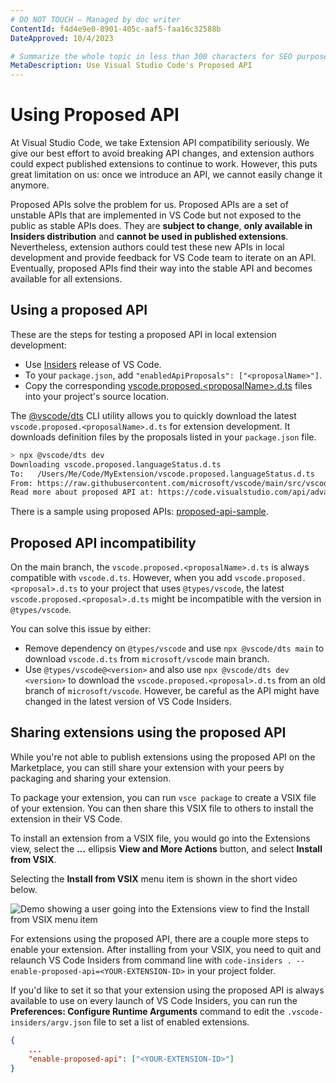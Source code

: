 ```yaml
---
# DO NOT TOUCH — Managed by doc writer
ContentId: f4d4e9e0-8901-405c-aaf5-faa16c32588b
DateApproved: 10/4/2023

# Summarize the whole topic in less than 300 characters for SEO purpose
MetaDescription: Use Visual Studio Code's Proposed API
---
```


# Using Proposed API

At Visual Studio Code, we take Extension API compatibility seriously. We give our best effort to avoid breaking API changes, and extension authors could expect published extensions to continue to work. However, this puts great limitation on us: once we introduce an API, we cannot easily change it anymore.

Proposed APIs solve the problem for us. Proposed APIs are a set of unstable APIs that are implemented in VS Code but not exposed to the public as stable APIs does. They are **subject to change**, **only available in Insiders distribution** and **cannot be used in published extensions**. Nevertheless, extension authors could test these new APIs in local development and provide feedback for VS Code team to iterate on an API. Eventually, proposed APIs find their way into the stable API and becomes available for all extensions.

## Using a proposed API

These are the steps for testing a proposed API in local extension development:

- Use [Insiders](/insiders) release of VS Code.
- To your `package.json`, add `"enabledApiProposals": ["<proposalName>"]`.
- Copy the corresponding [vscode.proposed.\<proposalName\>.d.ts](https://github.com/microsoft/vscode/blob/main/src/vscode-dts) files into your project's source location.

The [@vscode/dts](https://github.com/microsoft/vscode-dts) CLI utility allows you to quickly download the latest `vscode.proposed.<proposalName>.d.ts` for extension development. It downloads definition files by the proposals listed in your `package.json` file.

```bash
> npx @vscode/dts dev
Downloading vscode.proposed.languageStatus.d.ts
To:   /Users/Me/Code/MyExtension/vscode.proposed.languageStatus.d.ts
From: https://raw.githubusercontent.com/microsoft/vscode/main/src/vscode-dts/vscode.proposed.languageStatus.d.ts
Read more about proposed API at: https://code.visualstudio.com/api/advanced-topics/using-proposed-api
```

There is a sample using proposed APIs: [proposed-api-sample](https://github.com/microsoft/vscode-extension-samples/tree/main/proposed-api-sample).

## Proposed API incompatibility

On the main branch, the `vscode.proposed.<proposalName>.d.ts` is always compatible with `vscode.d.ts`. However, when you add `vscode.proposed.<proposal>.d.ts` to your project that uses `@types/vscode`, the latest `vscode.proposed.<proposal>.d.ts` might be incompatible with the version in `@types/vscode`.

You can solve this issue by either:

- Remove dependency on `@types/vscode` and use `npx @vscode/dts main` to download `vscode.d.ts` from `microsoft/vscode` main branch.
- Use `@types/vscode@<version>` and also use `npx @vscode/dts dev <version>` to download the `vscode.proposed.<proposal>.d.ts` from an old branch of `microsoft/vscode`. However, be careful as the API might have changed in the latest version of VS Code Insiders.

## Sharing extensions using the proposed API

While you're not able to publish extensions using the proposed API on the Marketplace, you can still share your extension with your peers by packaging and sharing your extension.

To package your extension, you can run `vsce package` to create a VSIX file of your extension. You can then share this VSIX file to others to install the extension in their VS Code.

To install an extension from a VSIX file, you would go into the Extensions view, select the **...** ellipsis **View and More Actions** button, and select **Install from VSIX**.

Selecting the **Install from VSIX** menu item is shown in the short video below.

![Demo showing a user going into the Extensions view to find the Install from VSIX menu item](images/proposed-api/install-from-vsix.gif)

For extensions using the proposed API, there are a couple more steps to enable your extension. After installing from your VSIX, you need to quit and relaunch VS Code Insiders from command line with `code-insiders . --enable-proposed-api=<YOUR-EXTENSION-ID>` in your project folder.

If you'd like to set it so that your extension using the proposed API is always available to use on every launch of VS Code Insiders, you can run the **Preferences: Configure Runtime Arguments** command to edit the `.vscode-insiders/argv.json` file to set a list of enabled extensions.

```json
{
    ...
    "enable-proposed-api": ["<YOUR-EXTENSION-ID>"]
}
```
